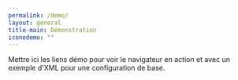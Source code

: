 ```yaml
---
permalink: /demo/
layout: general
title-main: Démonstration
iconedemo: ""
---
```


Mettre ici les liens démo pour voir le navigateur en action et avec un exemple d'XML pour une configuration de base.

 
